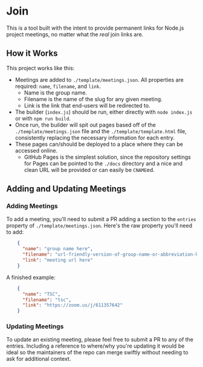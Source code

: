 # Join

This is a tool built with the intent to provide permanent links for Node.js project meetings, no matter what the _real_ join links are.

## How it Works

This project works like this:

- Meetings are added to `./template/meetings.json`. All properties are required: `name`, `filename`, and `link`.
  - Name is the group name.
  - Filename is the name of the slug for any given meeting.
  - Link is the link that end-users will be redirected to.
- The builder (`index.js`) should be run, either directly with `node index.js` or with `npm run build`.
- Once run, the builder will spit out pages based off of the `./template/meetings.json` file and the `./template/template.html` file, consistently replacing the necessary information for each entry.
- These pages can/should be deployed to a place where they can be accessed online.
  - GitHub Pages is the simplest solution, since the repository settings for Pages can be pointed to the `./docs` directory and a nice and clean URL will be provided or can easily be `CNAME`ed.

## Adding and Updating Meetings

### Adding Meetings

To add a meeting, you'll need to submit a PR adding a section to the `entries` property of `./template/meetings.json`. Here's the raw property you'll need to add:

```json
    {
      "name": "group name here",
      "filename": "url-friendly-version-of-group-name-or-abbreviation-here",
      "link": "meeting url here"
    }
```

A finished example:

```json
    {
      "name": "TSC",
      "filename": "tsc",
      "link": "https://zoom.us/j/611357642"
    }
```

### Updating Meetings

To update an existing meeting, please feel free to submit a PR to any of the entries. Including a reference to where/why you're updating it would be ideal so the maintainers of the repo can merge swiftly without needing to ask for additional context.